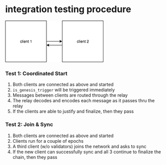 # integration testing procedure

![hit](hit.png)

### Test 1: Coordinated Start

1. Both clients are connected as above and started
2. `is_genesis_trigger` will be triggered immediately
3. Messages between clients are routed through the relay
4. The relay decodes and encodes each message as it passes thru the relay
5. If the clients are able to justify and finalize, then they pass

### Test 2: Join & Sync

1. Both clients are connected as above and started
2. Clients run for a couple of epochs
3. A third client (w/o validators) joins the network and asks to sync
4. If the new client can successfully sync and all 3 continue to finalize the chain, then they pass

